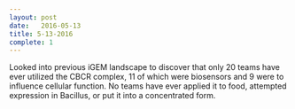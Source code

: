 ```yaml
---
layout: post
date:   2016-05-13
title: 5-13-2016
complete: 1
---
```

Looked into previous iGEM landscape to discover that only 20 teams have ever utilized the CBCR complex, 11 of which were biosensors and 9 were to influence cellular function. No teams have ever applied it to food, attempted expression in Bacillus, or put it into a concentrated form.